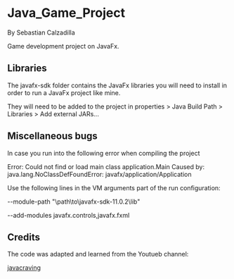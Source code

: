# Java_Game_Project
By Sebastian Calzadilla


Game development project on JavaFx.


## Libraries

The javafx-sdk folder contains the JavaFx libraries you will need to install in order to run a JavaFx project like mine.

They will need to be added to the project in properties > Java Build Path > Libraries > Add external JARs...

## Miscellaneous bugs

In case you run into the following error when compiling the project

Error: Could not find or load main class application.Main
Caused by: java.lang.NoClassDefFoundError: javafx/application/Application

Use the following lines in the VM arguments part of the run configuration:

--module-path "\path\to\javafx-sdk-11.0.2\lib"

--add-modules javafx.controls,javafx.fxml

## Credits

The code was adapted and learned from the Youtueb channel:

[javacraving](https://www.youtube.com/watch?v=DkIuA5ZEZ_U)

